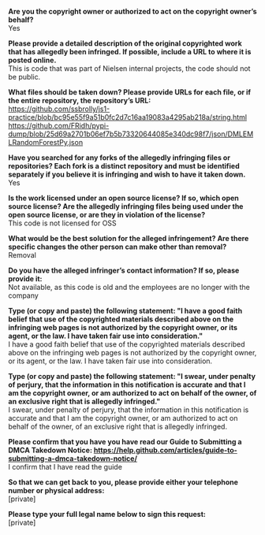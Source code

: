 **Are you the copyright owner or authorized to act on the copyright owner’s behalf?**  
Yes

**Please provide a detailed description of the original copyrighted work that has allegedly been infringed. If possible, include a URL to where it is posted online.**  
This is code that was part of Nielsen internal projects, the code should not be public.

**What files should be taken down? Please provide URLs for each file, or if the entire repository, the repository’s URL:**  
https://github.com/ssbrolly/js1-practice/blob/bc95e55f9a51b0fc2d7c16aa19083a4295ab218a/string.html  
https://github.com/FRidh/pypi-dump/blob/25d69a2701b06ef7b5b73320644085e340dc98f7/json/DMLEMLRandomForestPy.json

**Have you searched for any forks of the allegedly infringing files or repositories? Each fork is a distinct repository and must be identified separately if you believe it is infringing and wish to have it taken down.**  
Yes  

**Is the work licensed under an open source license? If so, which open source license? Are the allegedly infringing files being used under the open source license, or are they in violation of the license?**  
This code is not licensed for OSS  

**What would be the best solution for the alleged infringement? Are there specific changes the other person can make other than removal?**  
Removal

**Do you have the alleged infringer’s contact information? If so, please provide it:**  
Not available, as this code is old and the employees are no longer with the company

**Type (or copy and paste) the following statement: "I have a good faith belief that use of the copyrighted materials described above on the infringing web pages is not authorized by the copyright owner, or its agent, or the law. I have taken fair use into consideration."**  
I have a good faith belief that use of the copyrighted materials described above on the infringing web pages is not authorized by the copyright owner, or its agent, or the law. I have taken fair use into consideration.

**Type (or copy and paste) the following statement: "I swear, under penalty of perjury, that the information in this notification is accurate and that I am the copyright owner, or am authorized to act on behalf of the owner, of an exclusive right that is allegedly infringed."**  
I swear, under penalty of perjury, that the information in this notification is accurate and that I am the copyright owner, or am authorized to act on behalf of the owner, of an exclusive right that is allegedly infringed.

**Please confirm that you have you have read our Guide to Submitting a DMCA Takedown Notice: https://help.github.com/articles/guide-to-submitting-a-dmca-takedown-notice/**  
I confirm that I have read the guide

**So that we can get back to you, please provide either your telephone number or physical address:**  
[private]  

**Please type your full legal name below to sign this request:**  
[private]
